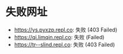 # 失败网址
- https://ys.pyxzp.repl.co: 失败 (403
Failed)
- https://qi.limqin.repl.co: 失败 (Failed)
- https://tr--slind.repl.co: 失败 (403
Failed)
